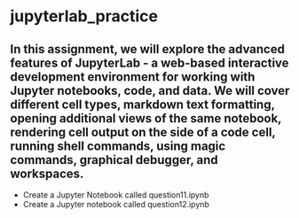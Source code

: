 # jupyterlab_practice
## In this assignment, we will explore the advanced features of JupyterLab - a web-based interactive development environment for working with Jupyter notebooks, code, and data. We will cover different cell types, markdown text formatting, opening additional views of the same notebook, rendering cell output on the side of a code cell, running shell commands, using magic commands, graphical debugger, and workspaces. 

- Create a Jupyter Notebook called question11.ipynb
- Create a Jupyter notebook called question12.ipynb